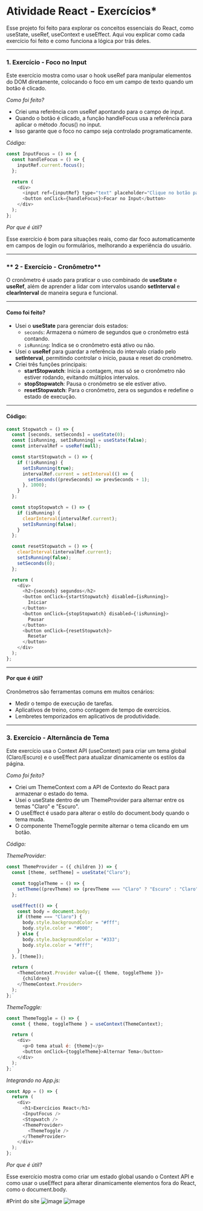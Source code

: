 # Atividade React - Exercícios*

Esse projeto foi feito para explorar os conceitos essenciais do React, como useState, useRef, useContext e useEffect. Aqui vou explicar como cada exercício foi feito e como funciona a lógica por trás deles.

----------
  
### 1. Exercício - Foco no Input

Este exercício mostra como usar o hook useRef para manipular elementos do DOM diretamente, colocando o foco em um campo de texto quando um botão é clicado.

*Como foi feito?*

-   Criei uma referência com useRef apontando para o campo de input.
-   Quando o botão é clicado, a função handleFocus usa a referência para aplicar o método .focus() no input.
-   Isso garante que o foco no campo seja controlado programaticamente.

*Código:*


```javascript
const InputFocus = () => {
  const handleFocus = () => {
    inputRef.current.focus();
  };

  return (
    <div>
      <input ref={inputRef} type="text" placeholder="Clique no botão para focar aqui" />
      <button onClick={handleFocus}>Focar no Input</button>
    </div>
  );
};
```


*Por que é útil?*

Esse exercício é bom para situações reais, como dar foco automaticamente em campos de login ou formulários, melhorando a experiência do usuário.

----------

### ** 2 - Exercício - Cronômetro**

O cronômetro é usado para praticar o uso combinado de **useState** e **useRef**, além de aprender a lidar com intervalos usando **setInterval** e **clearInterval** de maneira segura e funcional.

----------

#### **Como foi feito?**

-   Usei o **useState** para gerenciar dois estados:
    -   `seconds`: Armazena o número de segundos que o cronômetro está contando.
    -   `isRunning`: Indica se o cronômetro está ativo ou não.
-   Usei o **useRef** para guardar a referência do intervalo criado pelo **setInterval**, permitindo controlar o início, pausa e reset do cronômetro.
-   Criei três funções principais:
    -   **startStopwatch**: Inicia a contagem, mas só se o cronômetro não estiver rodando, evitando múltiplos intervalos.
    -   **stopStopwatch**: Pausa o cronômetro se ele estiver ativo.
    -   **resetStopwatch**: Para o cronômetro, zera os segundos e redefine o estado de execução.

----------

#### **Código:**

```javascript
const Stopwatch = () => {
  const [seconds, setSeconds] = useState(0);
  const [isRunning, setIsRunning] = useState(false);
  const intervalRef = useRef(null);

  const startStopwatch = () => {
    if (!isRunning) {
      setIsRunning(true);
      intervalRef.current = setInterval(() => {
        setSeconds((prevSeconds) => prevSeconds + 1);
      }, 1000);
    }
  };

  const stopStopwatch = () => {
    if (isRunning) {
      clearInterval(intervalRef.current);
      setIsRunning(false);
    }
  };

  const resetStopwatch = () => {
    clearInterval(intervalRef.current);
    setIsRunning(false);
    setSeconds(0);
  };

  return (
    <div>
      <h2>{seconds} segundos</h2>
      <button onClick={startStopwatch} disabled={isRunning}>
        Iniciar
      </button>
      <button onClick={stopStopwatch} disabled={!isRunning}>
        Pausar
      </button>
      <button onClick={resetStopwatch}>
        Resetar
      </button>
    </div>
  );
};
```

----------

#### **Por que é útil?**

Cronômetros são ferramentas comuns em muitos cenários:

-   Medir o tempo de execução de tarefas.
-   Aplicativos de treino, como contagem de tempo de exercícios.
-   Lembretes temporizados em aplicativos de produtividade.
----------

### 3. Exercício - Alternância de Tema

Este exercício usa o Context API (useContext) para criar um tema global (Claro/Escuro) e o useEffect para atualizar dinamicamente os estilos da página.

*Como foi feito?*

-   Criei um ThemeContext com a API de Contexto do React para armazenar o estado do tema.
-   Usei o useState dentro de um ThemeProvider para alternar entre os temas "Claro" e "Escuro".
-   O useEffect é usado para alterar o estilo do document.body quando o tema muda.
-   O componente ThemeToggle permite alternar o tema clicando em um botão.

*Código:*

*ThemeProvider:*


```javascript
const ThemeProvider = ({ children }) => {
  const [theme, setTheme] = useState("Claro");

  const toggleTheme = () => {
    setTheme((prevTheme) => (prevTheme === "Claro" ? "Escuro" : "Claro"));
  };

  useEffect(() => {
    const body = document.body;
    if (theme === "Claro") {
      body.style.backgroundColor = "#fff";
      body.style.color = "#000";
    } else {
      body.style.backgroundColor = "#333";
      body.style.color = "#fff";
    }
  }, [theme]);

  return (
    <ThemeContext.Provider value={{ theme, toggleTheme }}>
      {children}
    </ThemeContext.Provider>
  );
};` 
```
*ThemeToggle:*

```javascript
const ThemeToggle = () => {
  const { theme, toggleTheme } = useContext(ThemeContext);

  return (
    <div>
      <p>O tema atual é: {theme}</p>
      <button onClick={toggleTheme}>Alternar Tema</button>
    </div>
  );
};` 
```
*Integrando no App.js:*
```javascript
const App = () => {
  return (
    <div>
      <h1>Exercícios React</h1>
      <InputFocus />
      <Stopwatch />
      <ThemeProvider>
        <ThemeToggle />
      </ThemeProvider>
    </div>
  );
};
```
*Por que é útil?*

Esse exercício mostra como criar um estado global usando o Context API e como usar o useEffect para alterar dinamicamente elementos fora do React, como o document.body.

#Print do site
![image](https://github.com/user-attachments/assets/e66a9259-53c8-44be-8f17-06ab59463592)
![image](https://github.com/user-attachments/assets/cc10b3c4-a1bc-446c-b58c-f031cf7715dc)

